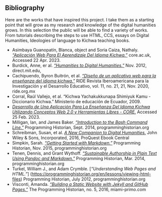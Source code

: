 ## Bibliography

Here are the works that have inspired this project. I take them as a starting point that will grow as my research and knowledge of the digital humanities grows. In this selection the public will be able to find a variety of works. From tutorials describing the steps to use HTML, CCS, essays on Digital Humanities, Ideologies of language to Kichwa teaching books.

- Asimbaya Guanopatín, Blanca, object and Soria Caiza, Nathaly. [*“Aplicación Web Para El Aprendizaje Del Idioma Kichwa.”*](https://core.ac.uk/reader/287339304) core.ac.uk, 
 Accessed 22 Apr. 2023.
- Burdick, Anne, er al. [*“Humanities to Digital Humanities.”*](https://doi.org/10.7551/mitpress/9248.003.0003) Nov. 2012, direct.mit.edu, 
- Cachipuendo, Byron Buitrón, et al. [*“Diseño de un aplicativo web para la enseñanza del idioma kichwa.”*](https://doi.org/10.23913/ride.v11i21.781.) RIDE Revista Iberoamericana para la Investigación y el Desarrollo Educativo, vol. 11, no. 21, 21, Nov. 2020, ride.org.mx
- Corral, Raúl Vallejo, et al. “Kichwa Yachakukkunapa Shimiyuk Kamu - Diccionario Kichwa.” Ministerio de educación de Ecuador, 2009.
- [*Desarrollo de Una Aplicación Para La Enseñanza Del Idioma Kichwa Utilizando Conceptos Web 2.0 y Herramientas Libres - CORE.*](https://core.ac.uk/display/200329186?source=2) Accessed 25 Feb. 2023.
- Milligan, Ian, and James Baker. [*“Introduction to the Bash Command Line.”*](https://programminghistorian.org/en/lessons/intro-to-bash.) Programming Historian, Sept. 2014, programminghistorian.org
- Schreibman, Susan, et al. [*A New Companion to Digital Humanities.*](http://ebookcentral.proquest.com/lib/miami/detail.action?docID=4093339) John Wiley & Sons, Incorporated, 2016, ProQuest Ebook Central
- Simpkin, Sarah. [*“Getting Started with Markdown.”*](https://programminghistorian.org/en/lessons/getting-started-with-markdown.) Programming Historian, Nov. 2015, programminghistorian.org 
- Tenen, Dennis, and Grant Wythoff. [*“Sustainable Authorship in Plain Text Using Pandoc and Markdown.”*](https://programminghistorian.org/en/lessons/sustainable-authorship-in-plain-text-using-pandoc-and-markdown) Programming Historian, Mar. 2014, programminghistorian.org
- Turkel, William J., and Adam Crymble. [*“Understanding Web Pages and HTML.”*] (https://programminghistorian.org/en/lessons/viewing-html-files) Programming Historian, July 2012, programminghistorian.org
- Visconti, Amanda. [*“Building a Static Website with Jekyll and GitHub Pages.”*](https://doi.org/10.46430/phen0048) The Programming Historian, no. 5, 2016, miami-primo.com 


